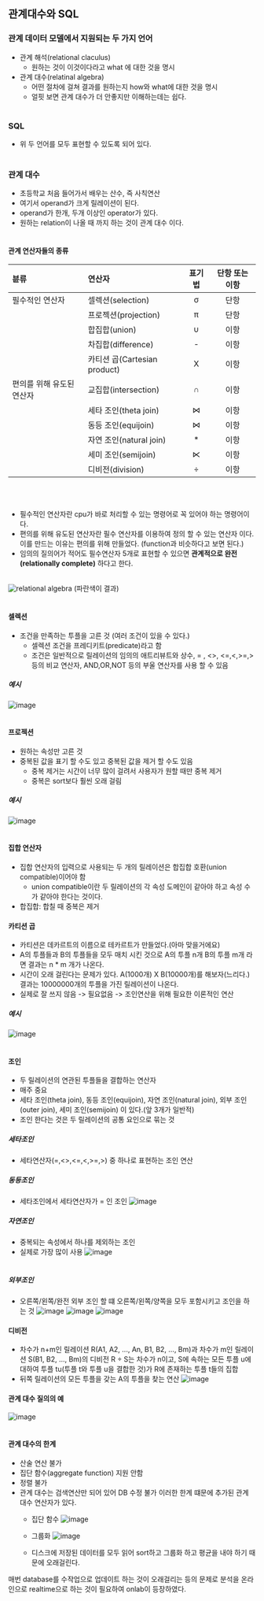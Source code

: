 ## 관계대수와 SQL

### 관계 데이터 모델에서 지원되는 두 가지 언어
- 관계 해석(relational claculus)
  - 원하는 것이 이것이다라고 what 에 대한 것을 명시
- 관계 대수(relatinal algebra)
  - 어떤 절차에 걸쳐 결과를 원하는지 how와 what에 대한 것을 명시
  - 얼핏 보면 관계 대수가 더 안좋지만 이해하는데는 쉽다.
<br></br>

### SQL
- 위 두 언어를 모두 표현할 수 있도록 되어 있다.
<br></br>

### 관계 대수
- 초등학교 처음 들어가서 배우는 산수, 즉 사칙연산
- 여기서 operand가 크게 릴레이션이 된다.
- operand가 한개, 두개 이상인 operator가 있다.
- 원하는 relation이 나올 때 까지 하는 것이 관계 대수 이다.
<br></br>

#### 관계 연산자들의 종류  

| 뷴류 | 연산자 | 표기법 | 단항 또는 이항 |
|:---|:---|:---:|:---:|
| 필수적인 연산자 | 셀렉션(selection) | σ | 단항 |
|  | 프로젝션(projection) | π | 단항 |
|  | 합집합(union) | ∪ | 이항 |
|  | 차집합(difference) | - | 이항 |
|  | 카티션 곱(Cartesian product) | X | 이항 |
| 편의를 위해 유도된 연산자 | 교집합(intersection) | ∩ | 이항 |
|  | 세타 조인(theta join) | ⋈ | 이항 |
|  | 동등 조인(equijoin) | ⋈ | 이항 |
|  | 자연 조인(natural join) | * | 이항 |
|  | 세미 조인(semijoin) | ⋉ | 이항 |
|  | 디비전(division) | ÷ | 이항 |  

<br></br>

- 필수적인 연산자란 cpu가 바로 처리할 수 있는 명령어로 꼭 있어야 하는 명령어이다.
- 편의를 위해 유도된 연산자란 필수 연산자를 이용하여 정의 할 수 있는 연산자 이다. 이를 만드는 이유는 편의를 위해 만들었다. (function과 비슷하다고 보면 된다.)
- 임의의 질의어가 적어도 필수연산자 5개로 표현할 수 있으면 **관계적으로 완전(relationally complete)** 하다고 한다.
<br></br>

![relational algebra](https://user-images.githubusercontent.com/56468120/93436771-2ee37500-f906-11ea-9210-be0922750050.png)
(파란색이 결과)
<br></br>

#### 셀렉션
- 조건을 만족하는 투플을 고른 것 (여러 조건이 있을 수 있다.)
  - 셀렉션 조건을 프레디키트(predicate)라고 함
  - 조건은 일반적으로 릴레이션의 임의의 애트리뷰트와 상수, = , <>, <=,<,>=,> 등의 비교 연산자, AND,OR,NOT 등의 부울 연산자를 사용 할 수 있음

##### 예시
![image](https://user-images.githubusercontent.com/56468120/93438124-d57c4580-f907-11ea-8c8b-2347c82e315b.png)
<br></br>

#### 프로젝션
- 원하는 속성만 고른 것
- 중복된 값을 표기 할 수도 있고 중복된 값을 제거 할 수도 있음
  - 중복 제거는 시간이 너무 많이 걸려서 사용자가 원할 때만 중복 제거
  - 중복은 sort보다 훨씬 오래 걸림

##### 예시
![image](https://user-images.githubusercontent.com/56468120/93438338-22f8b280-f908-11ea-91ec-b7b4d7b4611c.png)
<br></br>

#### 집합 연산자
- 집합 연산자의 입력으로 사용되는 두 개의 릴레이션은 합집합 호환(union compatible)이어야 함
  - union compatible이란 두 릴레이션의 각 속성 도메인이 같아야 하고 속성 수가 같아야 한다는 것이다.
- 합집합: 합칠 때 중복은 제거

#### 카티션 곱
- 카티션은 데카르트의 이름으로 테카르트가 만들었다.(아마 맞을거에요)
- A의 투플들과 B의 투플들을 모두 매치 시킨 것으로 A의 투플 n개 B의 투플 m개 라면 결과는 n * m 개가 나온다.
- 시간이 오래 걸린다는 문제가 있다. A(1000개) X B(10000개)를 해보자(느리다.) 결과는 10000000개의 투플을 가진 릴레이션이 나온다.
- 실제로 잘 쓰지 않음 -> 필요없음 -> 조인연산을 위해 필요한 이론적인 연산

##### 예시
![image](https://user-images.githubusercontent.com/56468120/93440055-3efd5380-f90a-11ea-8e19-551f0360bfce.png)
<br></br>

#### 조인
- 두 릴레이션의 연관된 투플들을 결합하는 연산자
- 매주 중요
- 세타 조인(theta join), 동등 조인(equijoin), 자연 조인(natural join), 외부 조인(outer join), 세미 조인(semijoin) 이 있다.(앞 3개가 일반적)
- 조인 한다는 것은 두 릴레이션의 공통 요인으로 묶는 것
##### 세타조인
- 세타연산자(=,<>,<=,<,>=,>) 중 하나로 표현하는 조인 연산

##### 동등조인
- 세타조인에서 세타연산자가 = 인 조인
![image](https://user-images.githubusercontent.com/56468120/93446521-46bdf780-f90c-11ea-86bc-9405216a3742.png)

##### 자연조인
- 중복되는 속성에서 하나를 제외하는 조인
- 실제로 가장 많이 사용
![image](https://user-images.githubusercontent.com/56468120/93446771-90a6dd80-f90c-11ea-88fd-991fc6f10dd8.png)
<br></br>

##### 외부조인
- 오른쪽/왼쪽/완전 외부 조인 할 떄 오른쪽/왼쪽/양쪽을 모두 포함시키고 조인을 하는 것
![image](https://user-images.githubusercontent.com/56468120/93450146-956d9080-f910-11ea-82f3-7ab700aea56f.png)
![image](https://user-images.githubusercontent.com/56468120/93450180-a1595280-f910-11ea-8fd6-2536d496d40c.png)
![image](https://user-images.githubusercontent.com/56468120/93450221-aae2ba80-f910-11ea-83ae-68cb3cb2ac44.png)

#### 디비전
- 차수가 n+m인 릴레이션 R(A1, A2, ..., An, B1, B2, ..., Bm)과 차수가 m인 릴레이션 S(B1, B2, ..., Bm)의 디비전 R ÷ S는 차수가 n이고, S에 속하는 모든 투플 u에 대하여 투플 tu(투플 t와 투플 u을 결합한 것)가 R에 존재하는 투플 t들의 집합
- 뒤쪽 릴레이션의 모든 투플을 갖는 A의 투플을 찾는 연산
![image](https://user-images.githubusercontent.com/56468120/93447122-057a1780-f90d-11ea-82f3-ccc7b4d3fbda.png)
#### 관계 대수 질의의 예
![image](https://user-images.githubusercontent.com/56468120/93447643-98b34d00-f90d-11ea-87e7-ac8308f4fd1d.png)
<br></br>

#### 관계 대수의 한계
- 산술 연산 불가
- 집단 함수(aggregate function) 지원 안함
- 정렬 불가
- 관계 대수는 검색연산만 되어 있어 DB 수정 불가
이러한 한계 떄문에 추가된 관계 대수 연산자가 있다.
  - 집단 함수
  ![image](https://user-images.githubusercontent.com/56468120/93449279-83d7b900-f90f-11ea-9677-14a59ecee641.png)

  - 그룹화
  ![image](https://user-images.githubusercontent.com/56468120/93449331-92be6b80-f90f-11ea-94e1-33275bc33ea0.png)
   
   - 디스크에 저장된 데이터를 모두 읽어 sort하고 그룹화 하고 평균을 내야 하기 때문에 오래걸린다.

매번 database를 수작업으로 업데이트 하는 것이 오래걸리는 등의 문제로 분석을 온라인으로 realtime으로 하는 것이 필요하여 onlab이 등장하였다.
